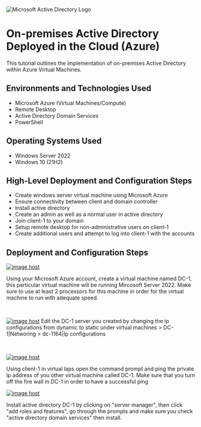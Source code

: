 <img src="https://i.imgur.com/pU5A58S.png" alt="Microsoft Active Directory Logo"/>
</p>

<h1>On-premises Active Directory Deployed in the Cloud (Azure)</h1>
This tutorial outlines the implementation of on-premises Active Directory within Azure Virtual Machines.<br />

<h2>Environments and Technologies Used</h2>

- Microsoft Azure (Virtual Machines/Compute)
- Remote Desktop
- Active Directory Domain Services
- PowerShell

<h2>Operating Systems Used </h2>

- Windows Server 2022
- Windows 10 (21H2)

<h2>High-Level Deployment and Configuration Steps</h2>

- Create windows server virtual machine using Microsoft Azure
- Ensure connectivity between client and domain controller
- Install active directory
- Create an admin as well as a normal user in active directory
- Join client-1 to your domain
- Setup remote desktop for non-administrative users on client-1
- Create additional users and attempt to log into client-1 with the accounts

<h2>Deployment and Configuration Steps</h2>

<p>
<a href="https://imgbox.com/J9sH7XUY" target="_blank"><img src="https://thumbs2.imgbox.com/96/c1/J9sH7XUY_t.png" alt="image host"/></a>
</p>
<p>
Using your Microsoft Azure account, create a virtual machine named DC-1, this particular virtual machine will be running Mircosoft Server 2022. Make sure to use at least 2 processors for this machine in order for the virtual machine to run with adequate speed.
</p>
<br />

<p>
<a href="https://imgbox.com/AOvKPOhA" target="_blank"><img src="https://thumbs2.imgbox.com/9d/be/AOvKPOhA_t.png" alt="image host"/></a>
  Edit the DC-1 server you created by changing the ip configurations from dynamic to static under virtual machines > DC-1|Networing > dc-1164|Ip configurations
</p>
<br />

<p>
<a href="https://imgbox.com/FqvUSleT" target="_blank"><img src="https://thumbs2.imgbox.com/a5/28/FqvUSleT_t.png" alt="image host"/></a></p>
<p>
Using client-1 in virtual laps open the command prompt and ping the private Ip address of you other virtual machine called DC-1. Make sure that you turn off the fire wall in DC-1 in order to have a successful ping
</p>
<a href="https://imgbox.com/ID5dTPo3" target="_blank"><img src="https://thumbs2.imgbox.com/20/c8/ID5dTPo3_t.png" alt="image host"/></a>
</p>
Install active directory DC-1 by clicking on "server manager", then click "add roles and features", go through the prompts and make sure you check "active directory domain services" then install.
<br />
